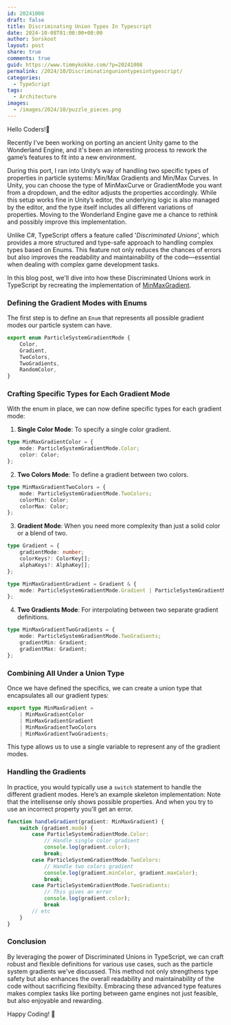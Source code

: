 ```yaml
---
id: 20241008
draft: false
title: Discriminating Union Types In Typescript
date: 2024-10-08T01:00:00+00:00
author: Sorskoot
layout: post
share: true
comments: true
guid: https://www.timmykokke.com/?p=20241008
permalink: /2024/10/Discriminatinguniontypesintypescript/
categories:
  - TypeScript 
tags:
  - Architecture
images:
  - /images/2024/10/puzzle_pieces.png
---
```

Hello Coders!👾

Recently I've been working on porting an ancient Unity game to the Wonderland Engine, and it's been an interesting process to rework the game’s features to fit into a new environment.

During this port, I ran into Unity’s way of handling two specific types of properties in particle systems: Min/Max Gradients and Min/Max Curves. In Unity, you can choose the type of MinMaxCurve or GradientMode you want from a dropdown, and the editor adjusts the properties accordingly. While this setup works fine in Unity’s editor, the underlying logic is also managed by the editor, and the type itself includes all different variations of properties. Moving to the Wonderland Engine gave me a chance to rethink and possibly improve this implementation.

Unlike C#, TypeScript offers a feature called '*Discriminated Unions*', which provides a more structured and type-safe approach to handling complex types based on Enums. This feature not only reduces the chances of errors but also improves the readability and maintainability of the code—essential when dealing with complex game development tasks.

In this blog post, we'll dive into how these Discriminated Unions work in TypeScript by recreating the implementation of [MinMaxGradient](https://docs.unity3d.com/ScriptReference/ParticleSystem.MinMaxGradient.html).

### Defining the Gradient Modes with Enums

The first step is to define an `Enum` that represents all possible gradient modes our particle system can have.

```typescript
export enum ParticleSystemGradientMode {
    Color,
    Gradient,
    TwoColors,
    TwoGradients,
    RandomColor,
}
```

### Crafting Specific Types for Each Gradient Mode

With the enum in place, we can now define specific types for each gradient mode:

1. **Single Color Mode**: To specify a single color gradient.

```typescript
type MinMaxGradientColor = {
    mode: ParticleSystemGradientMode.Color;
    color: Color;
};
```

2. **Two Colors Mode**: To define a gradient between two colors.

```typescript
type MinMaxGradientTwoColors = {
    mode: ParticleSystemGradientMode.TwoColors;
    colorMin: Color;
    colorMax: Color;
};
```

3. **Gradient Mode**: When you need more complexity than just a solid color or a blend of two.

```typescript
type Gradient = {
    gradientMode: number;
    colorKeys?: ColorKey[];
    alphaKeys?: AlphaKey[];
};

type MinMaxGradientGradient = Gradient & {
    mode: ParticleSystemGradientMode.Gradient | ParticleSystemGradientMode.RandomColor;
};
```

4. **Two Gradients Mode**: For interpolating between two separate gradient definitions.

```typescript
type MinMaxGradientTwoGradients = {
    mode: ParticleSystemGradientMode.TwoGradients;
    gradientMin: Gradient;
    gradientMax: Gradient;
};
```

### Combining All Under a Union Type

Once we have defined the specifics, we can create a union type that encapsulates all our gradient types:

```typescript
export type MinMaxGradient =
    | MinMaxGradientColor
    | MinMaxGradientGradient
    | MinMaxGradientTwoColors
    | MinMaxGradientTwoGradients;
```

This type allows us to use a single variable to represent any of the gradient modes.

### Handling the Gradients

In practice, you would typically use a `switch` statement to handle the different gradient modes. Here’s an example skeleton implementation:
Note that the intellisense only shows possible properties. And when you try to use an incorrect property you'll get an error.

```typescript
function handleGradient(gradient: MinMaxGradient) {
    switch (gradient.mode) {
        case ParticleSystemGradientMode.Color:
            // Handle single color gradient
            console.log(gradient.color);
            break;
        case ParticleSystemGradientMode.TwoColors:
            // Handle two colors gradient
            console.log(gradient.minColor, gradient.maxColor);
            break;
        case ParticleSystemGradientMode.TwoGradients:
            // This gives an error
            console.log(gradient.color);
            break
        // etc
    }
}
```

### Conclusion

By leveraging the power of Discriminated Unions in TypeScript, we can craft robust and flexible definitions for various use cases, such as the particle system gradients we've discussed. This method not only strengthens type safety but also enhances the overall readability and maintainability of the code without sacrificing flexibilty. Embracing these advanced type features makes complex tasks like porting between game engines not just feasible, but also enjoyable and rewarding.

Happy Coding! 🚀
